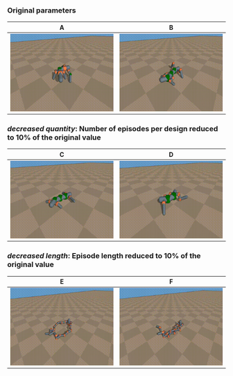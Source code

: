 ### Original parameters
| A | B |
|-------|-------|
| ![Standard GIF 1](gif_standard_8_robogrammar.gif) | ![Standard GIF 2](gif_standard_17_robogrammar.gif) |

### _decreased quantity_: Number of episodes per design reduced to 10% of the original value
| C | D |
|-------|-------|
| ![Reduced Quantity GIF 1](gif_reduced_quantity_0_robogrammar.gif) | ![Reduced Quantity GIF 2](gif_reduced_quantity_9_robogrammar.gif) |


### _decreased length_: Episode length reduced to 10% of the original value 
| E | F |
|-------|-------|
| ![Reduced Length GIF 1](gif_reduced_length_4_robogrammar.gif) | ![Reduced Length GIF 2](gif_reduced_length_13_robogrammar.gif) |


